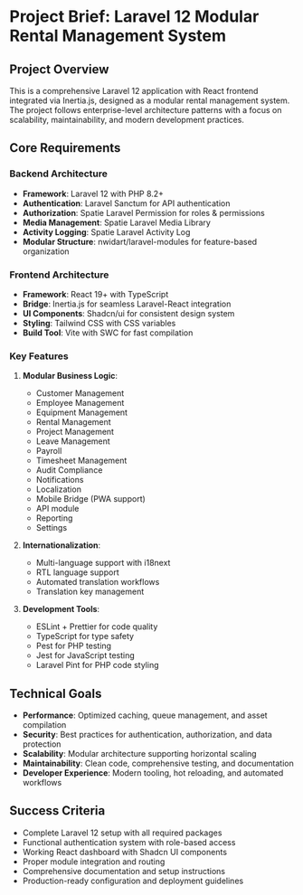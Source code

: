 # Project Brief: Laravel 12 Modular Rental Management System

## Project Overview

This is a comprehensive Laravel 12 application with React frontend integrated via Inertia.js, designed as a modular rental management system. The project follows enterprise-level architecture patterns with a focus on scalability, maintainability, and modern development practices.

## Core Requirements

### Backend Architecture

- **Framework**: Laravel 12 with PHP 8.2+
- **Authentication**: Laravel Sanctum for API authentication
- **Authorization**: Spatie Laravel Permission for roles & permissions
- **Media Management**: Spatie Laravel Media Library
- **Activity Logging**: Spatie Laravel Activity Log
- **Modular Structure**: nwidart/laravel-modules for feature-based organization

### Frontend Architecture

- **Framework**: React 19+ with TypeScript
- **Bridge**: Inertia.js for seamless Laravel-React integration
- **UI Components**: Shadcn/ui for consistent design system
- **Styling**: Tailwind CSS with CSS variables
- **Build Tool**: Vite with SWC for fast compilation

### Key Features

1. **Modular Business Logic**:
    - Customer Management
    - Employee Management
    - Equipment Management
    - Rental Management
    - Project Management
    - Leave Management
    - Payroll
    - Timesheet Management
    - Audit Compliance
    - Notifications
    - Localization
    - Mobile Bridge (PWA support)
    - API module
    - Reporting
    - Settings

2. **Internationalization**:
    - Multi-language support with i18next
    - RTL language support
    - Automated translation workflows
    - Translation key management

3. **Development Tools**:
    - ESLint + Prettier for code quality
    - TypeScript for type safety
    - Pest for PHP testing
    - Jest for JavaScript testing
    - Laravel Pint for PHP code styling

## Technical Goals

- **Performance**: Optimized caching, queue management, and asset compilation
- **Security**: Best practices for authentication, authorization, and data protection
- **Scalability**: Modular architecture supporting horizontal scaling
- **Maintainability**: Clean code, comprehensive testing, and documentation
- **Developer Experience**: Modern tooling, hot reloading, and automated workflows

## Success Criteria

- Complete Laravel 12 setup with all required packages
- Functional authentication system with role-based access
- Working React dashboard with Shadcn UI components
- Proper module integration and routing
- Comprehensive documentation and setup instructions
- Production-ready configuration and deployment guidelines
